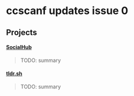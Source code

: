 # ccscanf updates issue 0

## Projects

#### [SocialHub](https://www.twitch.tv/honestdangame)

>TODO: summary

#### [tldr.sh](https://tldr.sh/)

>TODO: summary
